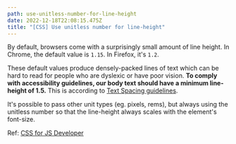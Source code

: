 ```yaml
---
path: use-unitless-number-for-line-height
date: 2022-12-18T22:08:15.475Z
title: "[CSS] Use unitless number for line-height"
---
```

By default, browsers come with a surprisingly small amount of line height. In Chrome, the default value is `1.15`. In Firefox, it's `1.2`.

These default values produce densely-packed lines of text which can be hard to read for people who are dyslexic or have poor vision. **To comply with accessibility guidelines, our body text should have a minimum line-height of 1.5.** This is according to [Text Spacing guidelines](https://www.w3.org/WAI/WCAG21/Understanding/text-spacing.html).

It's possible to pass other unit types (eg. pixels, rems), but  always using the unitless number so that the line-height always scales with the element's font-size.

R﻿ef: [CSS for JS Developer](https://css-for-js.dev/)